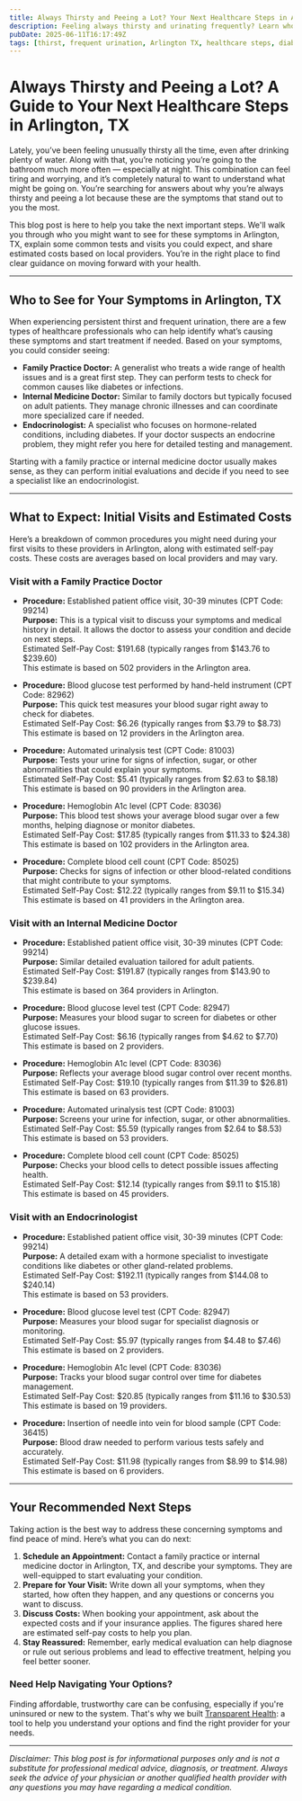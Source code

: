 ```yaml
---
title: Always Thirsty and Peeing a Lot? Your Next Healthcare Steps in Arlington, TX  
description: Feeling always thirsty and urinating frequently? Learn who to see and what it might cost in Arlington, TX to get answers and relief.  
pubDate: 2025-06-11T16:17:49Z
tags: [thirst, frequent urination, Arlington TX, healthcare steps, diabetes symptoms, primary care, endocrinology]  
---
```


# Always Thirsty and Peeing a Lot? A Guide to Your Next Healthcare Steps in Arlington, TX

Lately, you’ve been feeling unusually thirsty all the time, even after drinking plenty of water. Along with that, you’re noticing you’re going to the bathroom much more often — especially at night. This combination can feel tiring and worrying, and it’s completely natural to want to understand what might be going on. You’re searching for answers about why you’re always thirsty and peeing a lot because these are the symptoms that stand out to you the most.

This blog post is here to help you take the next important steps. We'll walk you through who you might want to see for these symptoms in Arlington, TX, explain some common tests and visits you could expect, and share estimated costs based on local providers. You’re in the right place to find clear guidance on moving forward with your health.

---

## Who to See for Your Symptoms in Arlington, TX

When experiencing persistent thirst and frequent urination, there are a few types of healthcare professionals who can help identify what’s causing these symptoms and start treatment if needed. Based on your symptoms, you could consider seeing:

- **Family Practice Doctor:** A generalist who treats a wide range of health issues and is a great first step. They can perform tests to check for common causes like diabetes or infections.
- **Internal Medicine Doctor:** Similar to family doctors but typically focused on adult patients. They manage chronic illnesses and can coordinate more specialized care if needed.
- **Endocrinologist:** A specialist who focuses on hormone-related conditions, including diabetes. If your doctor suspects an endocrine problem, they might refer you here for detailed testing and management.

Starting with a family practice or internal medicine doctor usually makes sense, as they can perform initial evaluations and decide if you need to see a specialist like an endocrinologist.

---

## What to Expect: Initial Visits and Estimated Costs

Here’s a breakdown of common procedures you might need during your first visits to these providers in Arlington, along with estimated self-pay costs. These costs are averages based on local providers and may vary.

### Visit with a Family Practice Doctor

- **Procedure:** Established patient office visit, 30-39 minutes (CPT Code: 99214)  
  **Purpose:** This is a typical visit to discuss your symptoms and medical history in detail. It allows the doctor to assess your condition and decide on next steps.  
  Estimated Self-Pay Cost: $191.68 (typically ranges from $143.76 to $239.60)  
  This estimate is based on 502 providers in the Arlington area.

- **Procedure:** Blood glucose test performed by hand-held instrument (CPT Code: 82962)  
  **Purpose:** This quick test measures your blood sugar right away to check for diabetes.  
  Estimated Self-Pay Cost: $6.26 (typically ranges from $3.79 to $8.73)  
  This estimate is based on 12 providers in the Arlington area.

- **Procedure:** Automated urinalysis test (CPT Code: 81003)  
  **Purpose:** Tests your urine for signs of infection, sugar, or other abnormalities that could explain your symptoms.  
  Estimated Self-Pay Cost: $5.41 (typically ranges from $2.63 to $8.18)  
  This estimate is based on 90 providers in the Arlington area.

- **Procedure:** Hemoglobin A1c level (CPT Code: 83036)  
  **Purpose:** This blood test shows your average blood sugar over a few months, helping diagnose or monitor diabetes.  
  Estimated Self-Pay Cost: $17.85 (typically ranges from $11.33 to $24.38)  
  This estimate is based on 102 providers in the Arlington area.

- **Procedure:** Complete blood cell count (CPT Code: 85025)  
  **Purpose:** Checks for signs of infection or other blood-related conditions that might contribute to your symptoms.  
  Estimated Self-Pay Cost: $12.22 (typically ranges from $9.11 to $15.34)  
  This estimate is based on 41 providers in the Arlington area.

### Visit with an Internal Medicine Doctor

- **Procedure:** Established patient office visit, 30-39 minutes (CPT Code: 99214)  
  **Purpose:** Similar detailed evaluation tailored for adult patients.  
  Estimated Self-Pay Cost: $191.87 (typically ranges from $143.90 to $239.84)  
  This estimate is based on 364 providers in Arlington.

- **Procedure:** Blood glucose level test (CPT Code: 82947)  
  **Purpose:** Measures your blood sugar to screen for diabetes or other glucose issues.  
  Estimated Self-Pay Cost: $6.16 (typically ranges from $4.62 to $7.70)  
  This estimate is based on 2 providers.

- **Procedure:** Hemoglobin A1c level (CPT Code: 83036)  
  **Purpose:** Reflects your average blood sugar control over recent months.  
  Estimated Self-Pay Cost: $19.10 (typically ranges from $11.39 to $26.81)  
  This estimate is based on 63 providers.

- **Procedure:** Automated urinalysis test (CPT Code: 81003)  
  **Purpose:** Screens your urine for infection, sugar, or other abnormalities.  
  Estimated Self-Pay Cost: $5.59 (typically ranges from $2.64 to $8.53)  
  This estimate is based on 53 providers.

- **Procedure:** Complete blood cell count (CPT Code: 85025)  
  **Purpose:** Checks your blood cells to detect possible issues affecting health.  
  Estimated Self-Pay Cost: $12.14 (typically ranges from $9.11 to $15.18)  
  This estimate is based on 45 providers.

### Visit with an Endocrinologist

- **Procedure:** Established patient office visit, 30-39 minutes (CPT Code: 99214)  
  **Purpose:** A detailed exam with a hormone specialist to investigate conditions like diabetes or other gland-related problems.  
  Estimated Self-Pay Cost: $192.11 (typically ranges from $144.08 to $240.14)  
  This estimate is based on 53 providers.

- **Procedure:** Blood glucose level test (CPT Code: 82947)  
  **Purpose:** Measures your blood sugar for specialist diagnosis or monitoring.  
  Estimated Self-Pay Cost: $5.97 (typically ranges from $4.48 to $7.46)  
  This estimate is based on 2 providers.

- **Procedure:** Hemoglobin A1c level (CPT Code: 83036)  
  **Purpose:** Tracks your blood sugar control over time for diabetes management.  
  Estimated Self-Pay Cost: $20.85 (typically ranges from $11.16 to $30.53)  
  This estimate is based on 19 providers.

- **Procedure:** Insertion of needle into vein for blood sample (CPT Code: 36415)  
  **Purpose:** Blood draw needed to perform various tests safely and accurately.  
  Estimated Self-Pay Cost: $11.98 (typically ranges from $8.99 to $14.98)  
  This estimate is based on 6 providers.

---

## Your Recommended Next Steps

Taking action is the best way to address these concerning symptoms and find peace of mind. Here’s what you can do next:

1. **Schedule an Appointment:** Contact a family practice or internal medicine doctor in Arlington, TX, and describe your symptoms. They are well-equipped to start evaluating your condition.
2. **Prepare for Your Visit:** Write down all your symptoms, when they started, how often they happen, and any questions or concerns you want to discuss.
3. **Discuss Costs:** When booking your appointment, ask about the expected costs and if your insurance applies. The figures shared here are estimated self-pay costs to help you plan.
4. **Stay Reassured:** Remember, early medical evaluation can help diagnose or rule out serious problems and lead to effective treatment, helping you feel better sooner.

### Need Help Navigating Your Options?

Finding affordable, trustworthy care can be confusing, especially if you're uninsured or new to the system. That's why we built [Transparent Health](https://transparenthealth.ai): a tool to help you understand your options and find the right provider for your needs. 

---

*Disclaimer: This blog post is for informational purposes only and is not a substitute for professional medical advice, diagnosis, or treatment. Always seek the advice of your physician or another qualified health provider with any questions you may have regarding a medical condition.*